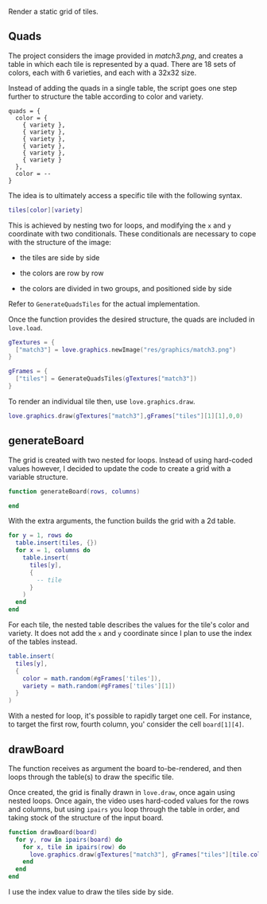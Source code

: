Render a static grid of tiles.

## Quads

The project considers the image provided in _match3.png_, and creates a table in which each tile is represented by a quad. There are 18 sets of colors, each with 6 varieties, and each with a 32x32 size.

Instead of adding the quads in a single table, the script goes one step further to structure the table according to color and variety.

```pseudo
quads = {
  color = {
    { variety },
    { variety },
    { variety },
    { variety },
    { variety },
    { variety }
  },
  color = --
}
```

The idea is to ultimately access a specific tile with the following syntax.

```lua
tiles[color][variety]
```

This is achieved by nesting two for loops, and modifying the `x` and `y` coordinate with two conditionals. These conditionals are necessary to cope with the structure of the image:

- the tiles are side by side

- the colors are row by row

- the colors are divided in two groups, and positioned side by side

Refer to `GenerateQuadsTiles` for the actual implementation.

Once the function provides the desired structure, the quads are included in `love.load`.

```lua
gTextures = {
  ["match3"] = love.graphics.newImage("res/graphics/match3.png")
}

gFrames = {
  ["tiles"] = GenerateQuadsTiles(gTextures["match3"])
}
```

To render an individual tile then, use `love.graphics.draw`.

```lua
love.graphics.draw(gTextures["match3"],gFrames["tiles"][1][1],0,0)
```

## generateBoard

The grid is created with two nested for loops. Instead of using hard-coded values however, I decided to update the code to create a grid with a variable structure.

```lua
function generateBoard(rows, columns)

end
```

With the extra arguments, the function builds the grid with a 2d table.

```lua
for y = 1, rows do
  table.insert(tiles, {})
  for x = 1, columns do
    table.insert(
      tiles[y],
      {
        -- tile
      }
    )
  end
end
```

For each tile, the nested table describes the values for the tile's color and variety. It does not add the `x` and `y` coordinate since I plan to use the index of the tables instead.

```lua
table.insert(
  tiles[y],
  {
    color = math.random(#gFrames['tiles']),
    variety = math.random(#gFrames['tiles'][1])
  }
)
```

With a nested for loop, it's possible to rapidly target one cell. For instance, to target the first row, fourth column, you' consider the cell `board[1][4]`.

## drawBoard

The function receives as argument the board to-be-rendered, and then loops through the table(s) to draw the specific tile.

Once created, the grid is finally drawn in `love.draw`, once again using nested loops. Once again, the video uses hard-coded values for the rows and columns, but using `ipairs` you loop through the table in order, and taking stock of the structure of the input board.

```lua
function drawBoard(board)
  for y, row in ipairs(board) do
    for x, tile in ipairs(row) do
      love.graphics.draw(gTextures["match3"], gFrames["tiles"][tile.color][tile.variety], (x - 1) * 32, (y - 1) * 32)
    end
  end
end
```

I use the index value to draw the tiles side by side.
